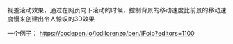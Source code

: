 视差滚动效果，通过在网页向下滚动的时候，控制背景的移动速度比前景的移动速度慢来创建出令人惊叹的3D效果

一个例子： https://codepen.io/jcdilorenzo/pen/lFoip?editors=1100